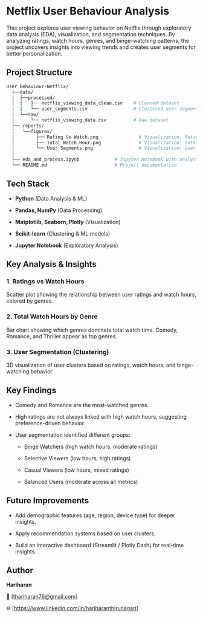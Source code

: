  # Netflix User Behaviour Analysis

This project explores user viewing behavior on Netflix through exploratory data analysis (EDA), visualization, and segmentation techniques. By analyzing ratings, watch hours, genres, and binge-watching patterns, the project uncovers insights into viewing trends and creates user segments for better personalization.

## Project Structure
```bash
User Behaviour-Netflix/
  ├──data/
  |  ├──processed/
  |  |   ├── netflix_viewing_data_clean.csv    # Cleaned dataset
  |  |   └── user_segments.csv                 # Clustered user segments
  |  └──raw/
  |      └── netflix_viewing_data.csv          # Raw dataset
  ├── reports/
  |   └──figures/
  |        ├── Rating Vs Watch.png               # Visualization: Ratings vs Watch Hours
  |        ├── Total Watch Hour.png              # Visualization: Total Watch Hours by Genre
  |        └── User Segments.png                 # Visualization: User segmentation in 3D
  |
  ├── eda_and_process.ipynb             # Jupyter Notebook with analysis
  └── README.md                         # Project documentation
```

## Tech Stack
- **Python** (Data Analysis & ML)

- **Pandas, NumPy** (Data Processing)

- **Matplotlib, Seaborn, Plotly** (Visualization)

- **Scikit-learn** (Clustering & ML models)

- **Jupyter Notebook** (Exploratory Analysis)

## Key Analysis & Insights
### 1. Ratings vs Watch Hours
Scatter plot showing the relationship between user ratings and watch hours, colored by genres.

### 2. Total Watch Hours by Genre

Bar chart showing which genres dominate total watch time. Comedy, Romance, and Thriller appear as top genres.


### 3. User Segmentation (Clustering)

3D visualization of user clusters based on ratings, watch hours, and binge-watching behavior.


## Key Findings

- Comedy and Romance are the most-watched genres.

- High ratings are not always linked with high watch hours, suggesting preference-driven behavior.

- User segmentation identified different groups:

    - Binge Watchers (high watch hours, moderate ratings)

    - Selective Viewers (low hours, high ratings)

    - Casual Viewers (low hours, mixed ratings)

    - Balanced Users (moderate across all metrics)



## Future Improvements

- Add demographic features (age, region, device type) for deeper insights.

- Apply recommendation systems based on user clusters.

- Build an interactive dashboard (Streamlit / Plotly Dash) for real-time insights.


## Author

**Hariharan**

📧 [thariharan76@gmail.com]

🌐 [https://www.linkedin.com/in/hariharanthirunagari]
